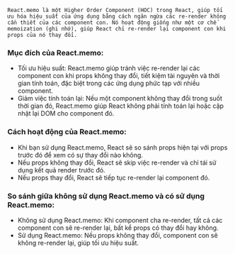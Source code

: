 ```
React.memo là một Higher Order Component (HOC) trong React, giúp tối ưu hóa hiệu suất của ứng dụng bằng cách ngăn ngừa các re-render không cần thiết của các component con. Nó hoạt động giống như một cơ chế memoization (ghi nhớ), giúp React chỉ re-render lại component con khi props của nó thay đổi.
```

### Mục đích của React.memo:
- Tối ưu hiệu suất: React.memo giúp tránh việc re-render lại các component con khi props không thay đổi, tiết kiệm tài nguyên và thời gian tính toán, đặc biệt trong các ứng dụng phức tạp với nhiều component.
- Giảm việc tính toán lại: Nếu một component không thay đổi trong suốt thời gian đó, React.memo giúp React không phải tính toán lại hoặc cập nhật lại DOM cho component đó.

### Cách hoạt động của React.memo:
- Khi bạn sử dụng React.memo, React sẽ so sánh props hiện tại với props trước đó để xem có sự thay đổi nào không.
- Nếu props không thay đổi, React sẽ skip việc re-render và chỉ tái sử dụng kết quả render trước đó.
- Nếu props thay đổi, React sẽ tiếp tục re-render lại component đó.

### So sánh giữa không sử dụng React.memo và có sử dụng React.memo:
- Không sử dụng React.memo:
Khi component cha re-render, tất cả các component con sẽ re-render lại, bất kể props có thay đổi hay không.
- Sử dụng React.memo:
Nếu props không thay đổi, component con sẽ không re-render lại, giúp tối ưu hiệu suất.
